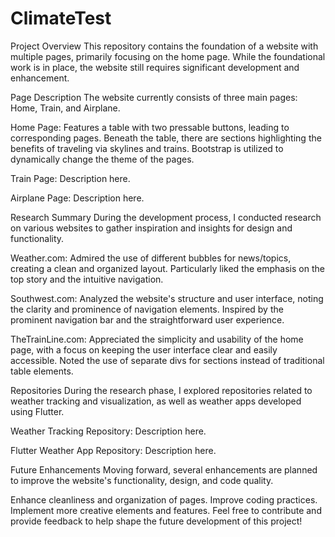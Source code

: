 # ClimateTest
Project Overview
This repository contains the foundation of a website with multiple pages, primarily focusing on the home page. While the foundational work is in place, the website still requires significant development and enhancement.

Page Description
The website currently consists of three main pages: Home, Train, and Airplane.

Home Page: Features a table with two pressable buttons, leading to corresponding pages. Beneath the table, there are sections highlighting the benefits of traveling via skylines and trains. Bootstrap is utilized to dynamically change the theme of the pages.

Train Page: Description here.

Airplane Page: Description here.

Research Summary
During the development process, I conducted research on various websites to gather inspiration and insights for design and functionality.

Weather.com: Admired the use of different bubbles for news/topics, creating a clean and organized layout. Particularly liked the emphasis on the top story and the intuitive navigation.

Southwest.com: Analyzed the website's structure and user interface, noting the clarity and prominence of navigation elements. Inspired by the prominent navigation bar and the straightforward user experience.

TheTrainLine.com: Appreciated the simplicity and usability of the home page, with a focus on keeping the user interface clear and easily accessible. Noted the use of separate divs for sections instead of traditional table elements.

Repositories
During the research phase, I explored repositories related to weather tracking and visualization, as well as weather apps developed using Flutter.

Weather Tracking Repository: Description here.

Flutter Weather App Repository: Description here.

Future Enhancements
Moving forward, several enhancements are planned to improve the website's functionality, design, and code quality.

Enhance cleanliness and organization of pages.
Improve coding practices.
Implement more creative elements and features.
Feel free to contribute and provide feedback to help shape the future development of this project!
